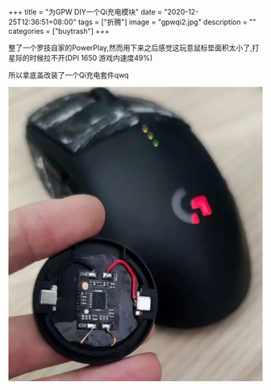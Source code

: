 +++
title = "为GPW DIY一个Qi充电模块"
date = "2020-12-25T12:36:51+08:00"
tags = ["折腾"]
image = "gpwqi2.jpg"
description = ""
categories = ["buytrash"]
+++

整了一个罗技自家的PowerPlay,然而用下来之后感觉这玩意鼠标垫面积太小了,打星际的时候拉不开(DPI 1650 游戏内速度49%)

所以拿底盖改装了一个Qi充电套件qwq

![pic](gpwqi.jpg)